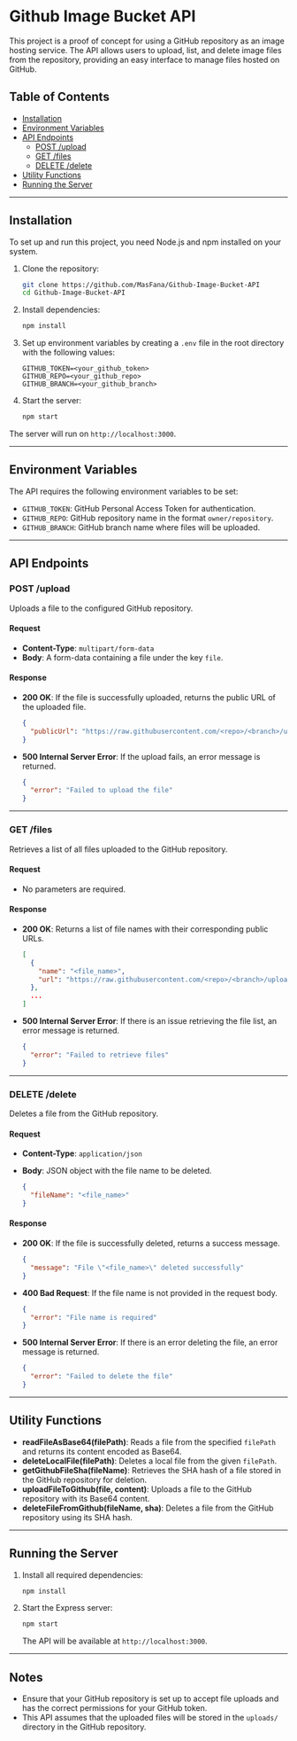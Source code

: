
# Github Image Bucket API

This project is a proof of concept for using a GitHub repository as an image hosting service. The API allows users to upload, list, and delete image files from the repository, providing an easy interface to manage files hosted on GitHub.

## Table of Contents
-   [Installation](#installation)
-   [Environment Variables](#environment-variables)
-   [API Endpoints](#api-endpoints)
    -   [POST /upload](#post-upload)
    -   [GET /files](#get-files)
    -   [DELETE /delete](#delete)
-   [Utility Functions](#utility-functions)
-   [Running the Server](#running-the-server)

----------

## Installation

To set up and run this project, you need Node.js and npm installed on your system.

1.  Clone the repository:
    
    ```bash
    git clone https://github.com/MasFana/Github-Image-Bucket-API
    cd Github-Image-Bucket-API
    
    ```
    
2.  Install dependencies:
    
    ```bash
    npm install
    
    ```
    
3.  Set up environment variables by creating a `.env` file in the root directory with the following values:
    
    ```env
    GITHUB_TOKEN=<your_github_token>
    GITHUB_REPO=<your_github_repo>
    GITHUB_BRANCH=<your_github_branch>
    
    ```
    
4.  Start the server:
    
    ```bash
    npm start
    
    ```
    

The server will run on `http://localhost:3000`.

----------

## Environment Variables

The API requires the following environment variables to be set:

-   `GITHUB_TOKEN`: GitHub Personal Access Token for authentication.
-   `GITHUB_REPO`: GitHub repository name in the format `owner/repository`.
-   `GITHUB_BRANCH`: GitHub branch name where files will be uploaded.

----------

## API Endpoints

### POST /upload

Uploads a file to the configured GitHub repository.

#### Request

-   **Content-Type**: `multipart/form-data`
-   **Body**: A form-data containing a file under the key `file`.

#### Response

-   **200 OK**: If the file is successfully uploaded, returns the public URL of the uploaded file.
    
    ```json
    {
      "publicUrl": "https://raw.githubusercontent.com/<repo>/<branch>/uploads/<file_name>"
    }
    
    ```
    
-   **500 Internal Server Error**: If the upload fails, an error message is returned.
    
    ```json
    {
      "error": "Failed to upload the file"
    }
    
    ```
    

----------

### GET /files

Retrieves a list of all files uploaded to the GitHub repository.

#### Request

-   No parameters are required.

#### Response

-   **200 OK**: Returns a list of file names with their corresponding public URLs.
    
    ```json
    [
      {
        "name": "<file_name>",
        "url": "https://raw.githubusercontent.com/<repo>/<branch>/uploads/<file_name>"
      },
      ...
    ]
    
    ```
    
-   **500 Internal Server Error**: If there is an issue retrieving the file list, an error message is returned.
    
    ```json
    {
      "error": "Failed to retrieve files"
    }
    
    ```
    

----------

### DELETE /delete

Deletes a file from the GitHub repository.

#### Request

-   **Content-Type**: `application/json`
    
-   **Body**: JSON object with the file name to be deleted.
    
    ```json
    {
      "fileName": "<file_name>"
    }
    
    ```
    

#### Response

-   **200 OK**: If the file is successfully deleted, returns a success message.
    
    ```json
    {
      "message": "File \"<file_name>\" deleted successfully"
    }
    
    ```
    
-   **400 Bad Request**: If the file name is not provided in the request body.
    
    ```json
    {
      "error": "File name is required"
    }
    
    ```
    
-   **500 Internal Server Error**: If there is an error deleting the file, an error message is returned.
    
    ```json
    {
      "error": "Failed to delete the file"
    }
    
    ```
    

----------

## Utility Functions

-   **readFileAsBase64(filePath)**: Reads a file from the specified `filePath` and returns its content encoded as Base64.
-   **deleteLocalFile(filePath)**: Deletes a local file from the given `filePath`.
-   **getGithubFileSha(fileName)**: Retrieves the SHA hash of a file stored in the GitHub repository for deletion.
-   **uploadFileToGithub(file, content)**: Uploads a file to the GitHub repository with its Base64 content.
-   **deleteFileFromGithub(fileName, sha)**: Deletes a file from the GitHub repository using its SHA hash.

----------

## Running the Server

1.  Install all required dependencies:
    
    ```bash
    npm install
    
    ```
    
2.  Start the Express server:
    
    ```bash
    npm start
    
    ```
    
    The API will be available at `http://localhost:3000`.
    

----------

## Notes

-   Ensure that your GitHub repository is set up to accept file uploads and has the correct permissions for your GitHub token.
-   This API assumes that the uploaded files will be stored in the `uploads/` directory in the GitHub repository.